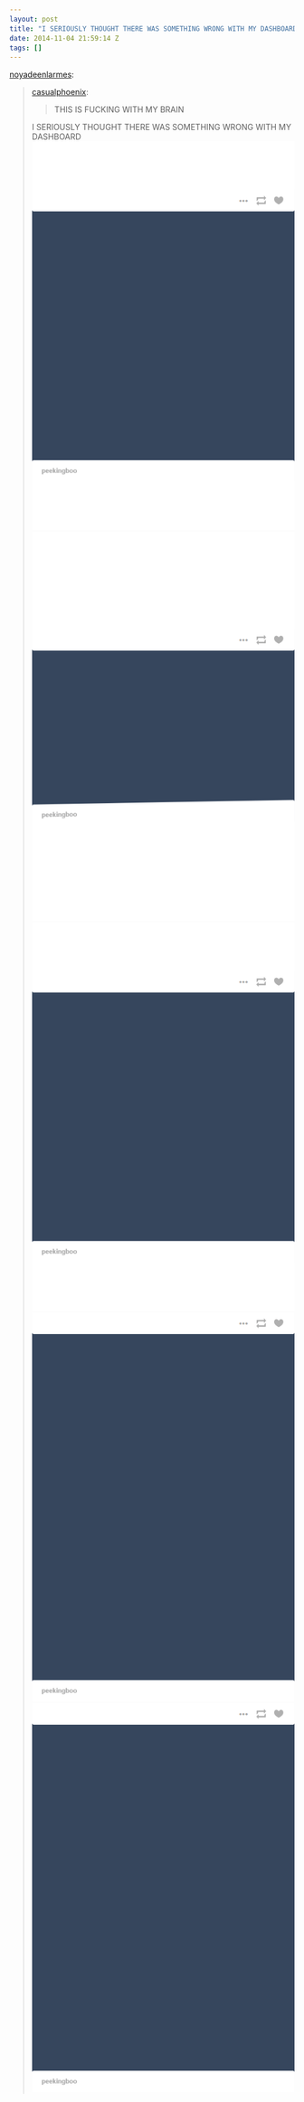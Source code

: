 ```yaml
---
layout: post
title: "I SERIOUSLY THOUGHT THERE WAS SOMETHING WRONG WITH MY DASHBOARD"
date: 2014-11-04 21:59:14 Z
tags: []
---
```

[noyadeenlarmes](http://noyadeenlarmes.tumblr.com/post/101771075017/casualphoenix-this-is-fucking-with-my-brain):

> [casualphoenix](http://casualphoenix.tumblr.com/post/101496531329/this-is-fucking-with-my-brain):
> 
> > THIS IS FUCKING WITH MY BRAIN
> 
> I SERIOUSLY THOUGHT THERE WAS SOMETHING WRONG WITH MY DASHBOARD
![](/media/2014/11/101788978159_0.gif)
![](/media/2014/11/101788978159_1.gif)
![](/media/2014/11/101788978159_2.gif)
![](/media/2014/11/101788978159_3.gif)
![](/media/2014/11/101788978159_4.gif)
